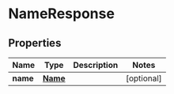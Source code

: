 
# NameResponse

## Properties
Name | Type | Description | Notes
------------ | ------------- | ------------- | -------------
**name** | [**Name**](Name.md) |  |  [optional]



